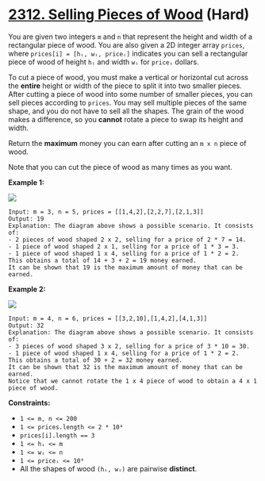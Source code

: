 # [2312. Selling Pieces of Wood][link] (Hard)

[link]: https://leetcode.com/problems/selling-pieces-of-wood/

You are given two integers `m` and `n` that represent the height and width of a rectangular piece of
wood. You are also given a 2D integer array `prices`, where `prices[i] = [hᵢ, wᵢ, priceᵢ]` indicates
you can sell a rectangular piece of wood of height `hᵢ` and width `wᵢ` for `priceᵢ` dollars.

To cut a piece of wood, you must make a vertical or horizontal cut across the **entire** height or
width of the piece to split it into two smaller pieces. After cutting a piece of wood into some
number of smaller pieces, you can sell pieces according to `prices`. You may sell multiple pieces of
the same shape, and you do not have to sell all the shapes. The grain of the wood makes a
difference, so you **cannot** rotate a piece to swap its height and width.

Return the **maximum** money you can earn after cutting an  `m x n` piece of wood.

Note that you can cut the piece of wood as many times as you want.

**Example 1:**

![](https://assets.leetcode.com/uploads/2022/04/27/ex1.png)

```
Input: m = 3, n = 5, prices = [[1,4,2],[2,2,7],[2,1,3]]
Output: 19
Explanation: The diagram above shows a possible scenario. It consists of:
- 2 pieces of wood shaped 2 x 2, selling for a price of 2 * 7 = 14.
- 1 piece of wood shaped 2 x 1, selling for a price of 1 * 3 = 3.
- 1 piece of wood shaped 1 x 4, selling for a price of 1 * 2 = 2.
This obtains a total of 14 + 3 + 2 = 19 money earned.
It can be shown that 19 is the maximum amount of money that can be earned.
```

**Example 2:**

![](https://assets.leetcode.com/uploads/2022/04/27/ex2new.png)

```
Input: m = 4, n = 6, prices = [[3,2,10],[1,4,2],[4,1,3]]
Output: 32
Explanation: The diagram above shows a possible scenario. It consists of:
- 3 pieces of wood shaped 3 x 2, selling for a price of 3 * 10 = 30.
- 1 piece of wood shaped 1 x 4, selling for a price of 1 * 2 = 2.
This obtains a total of 30 + 2 = 32 money earned.
It can be shown that 32 is the maximum amount of money that can be earned.
Notice that we cannot rotate the 1 x 4 piece of wood to obtain a 4 x 1 piece of wood.
```

**Constraints:**

- `1 <= m, n <= 200`
- `1 <= prices.length <= 2 * 10⁴`
- `prices[i].length == 3`
- `1 <= hᵢ <= m`
- `1 <= wᵢ <= n`
- `1 <= priceᵢ <= 10⁶`
- All the shapes of wood `(hᵢ, wᵢ)` are pairwise **distinct**.
